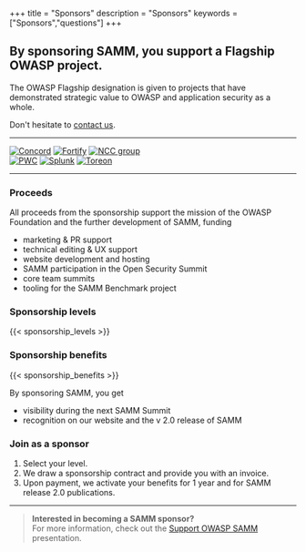 +++
title = "Sponsors"
description = "Sponsors"
keywords = ["Sponsors","questions"]
+++

## By sponsoring SAMM, you support a Flagship OWASP project.

The OWASP Flagship designation is given to projects that have demonstrated strategic value to OWASP and application security as a whole.  

Don't hesitate to [contact us](mailto:info@owaspsamm.org).

---
[![Concord](../img/clients/concord_medium.png)](http://www.concordusa.com)
[![Fortify](../img/clients/fortify_medium.png)](http://www.microfocus.com/en-us/solutions/application-security)
[![NCC group](../img/clients/nccgroup_medium.png)](https://www.nccgroup.trust/)  
[![PWC](../img/clients/pwc_medium.png)](https://www.pwc.com/)
[![Splunk](../img/clients/splunk_medium.png)](https://www.splunk.com/)
[![Toreon](../img/clients/toreon_medium.png)](https://www.toreon.com/)

---

### Proceeds

All proceeds from the sponsorship support the mission of the OWASP Foundation and the further development of SAMM, funding

* marketing & PR support
* technical editing & UX support
* website development and hosting
* SAMM participation in the Open Security Summit
* core team summits
* tooling for the SAMM Benchmark project

### Sponsorship levels

{{< sponsorship_levels >}}

### Sponsorship benefits

{{< sponsorship_benefits >}}

By sponsoring SAMM, you get 

* visibility during the next SAMM Summit
* recognition on our website and the v 2.0 release of SAMM


### Join as a sponsor

1. Select your level.
2. We draw a sponsorship contract and provide you with an invoice.
3. Upon payment, we activate your benefits for 1 year and for SAMM release 2.0 publications.

---

> **Interested in becoming a SAMM sponsor?**  
For more information, check out the [Support OWASP SAMM](https://www.slideshare.net/sdeleersnyder/support-owasp-samm-178691671) presentation.


